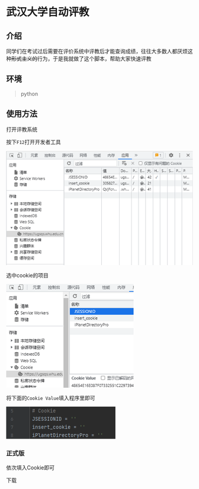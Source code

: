 # 武汉大学自动评教

## 介绍

同学们在考试过后需要在评价系统中评教后才能查询成绩，往往大多数人都厌烦这种~~形式主义的~~行为，于是我就做了这个脚本，帮助大家快速评教

## 环境

> python

## 使用方法

打开<a herf="https://ugsqs.whu.edu.cn/new/student/">评教系统</a>

按下`F12`打开开发者工具

![](./F12.png)

选中cookie的项目

![](./选中.png)

将下面的`Cookie Value`填入程序里即可

![](./Code.png)

### 正式版

依次填入Cookie即可

<a herf="https://github.com/MrLinda/WHUAutoEvaluate/releases/download/V1.0.0/WHUAutoEvaluate.exe">下载</a>